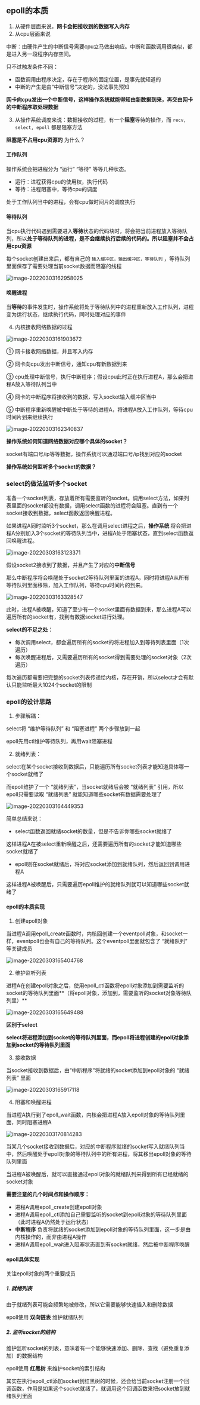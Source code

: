 ## epoll的本质

1. 从硬件层面来说，**网卡会把接收到的数据写入内存**
2. 从cpu层面来说

中断：由硬件产生的中断信号需要cpu立马做出响应。中断和函数调用很类似，都是进入另一段程序内存空间。

只不过触发条件不同：

* 函数调用由程序决定，存在于程序的固定位置，是事先就知道的
* 中断的产生是由“中断信号”决定的，没法事先预知

**网卡向cpu发出一个中断信号，这样操作系统就能得知由新数据到来，再交由网卡的中断程序取处理数据**

3. 从操作系统调度来说：数据接收的过程，有一个**阻塞**等待的操作，而 `recv, select, epoll` 都是阻塞方法

**阻塞是不占用cpu资源的** 为什么？

#### 工作队列

操作系统会把进程分为 “运行” “等待” 等等几种状态。

* 运行：进程获得cpu的使用权，执行代码
* 等待：进程阻塞中，等待cpu的调度

处于工作队列当中的进程，会有cpu做时间片的调度执行

#### 等待队列

当cpu执行代码遇到需要进入**等待**状态的代码块时，将会把当前进程放入等待队列，所以**处于等待队列的进程，是不会继续执行后续的代码的。所以阻塞并不会占用cpu资源**

每个socket创建出来后，都有自己的 `输入缓冲区，输出缓冲区，等待队列` ，等待队列里面保存了需要处理当前socket数据而阻塞的线程

![image-20220303162958025](E:\learning-note\middleware\src\main\java\redis\极客时间\pic\image-20220303162958025.png)

#### 唤醒进程

当**等待**的事件发生时，操作系统将处于等待队列中的进程重新放入工作队列，进程变为运行状态，继续执行代码，同时处理对应的事件

4. 内核接收网络数据的过程

![image-20220303161903672](E:\learning-note\middleware\src\main\java\redis\极客时间\pic\image-20220303161903672.png)

① 网卡接收网络数据，并且写入内存

② 网卡向cpu发出中断信号，通知cpu有新数据到来

③ cpu处理中断信号，执行中断程序；假设cpu此时正在执行进程A，那么会把进程A放入等待队列当中

④ 网卡的中断程序将接收到的数据，写入socket输入缓冲区当中

⑤ 中断程序重新唤醒被中断处于等待的进程A，将进程A放入工作队列，等待cpu时间片到来继续执行

![image-20220303162340837](E:\learning-note\middleware\src\main\java\redis\极客时间\pic\image-20220303162340837.png)

**操作系统如何知道网络数据对应哪个具体的socket？**

socket有端口号/ip等等数据，操作系统可以通过端口号/ip找到对应的socket

**操作系统如何监听多个socket的数据？**



### select的做法监听多个socket

准备一个socket列表，存放着所有需要监听的socket。调用select方法，如果列表里面的socket都没有数据，调用select函数的进程将会阻塞。直到有一个socket接收到数据，select函数返回唤醒进程。

如果进程A同时监听3个socket，那么在调用select进程之后，**操作系统** 将会把进程A分别加入3个socket的等待队列当中，进程A处于阻塞状态，直到select函数返回唤醒进程。

![image-20220303163123371](E:\learning-note\middleware\src\main\java\redis\极客时间\pic\image-20220303163123371.png)

假设socket2接收到了数据，并且产生了对应的**中断信号**

那么中断程序将会唤醒处于socket2等待队列里面的进程A，同时将进程A从所有等待队列里面移除，加入工作队列，等待cpu时间片的到来。

![image-20220303163328547](E:\learning-note\middleware\src\main\java\redis\极客时间\pic\image-20220303163328547.png)

此时，进程A被唤醒，知道了至少有一个socket里面有数据到来，那么进程A可以遍历所有的socket有，找到有数据socket进行处理。

**select的不足之处**：

* 每次调用select，都会遍历所有的socket的将进程加入到等待列表里面（1次遍历）
* 每次唤醒进程后，又需要遍历所有的socket得到需要处理的socket对象（2次遍历）

每次遍历都需要把完整的socket列表传递给内核，存在开销，所以select才会有默认只能监听最大1024个socket的限制

### epoll的设计思路

1. 步骤解耦：

select将 “维护等待队列” 和 “阻塞进程” 两个步骤放到一起

epoll先用ctl维护等待队列，再用wait阻塞进程

2. 就绪列表：

select在某个socket接收到数据后，只能遍历所有socket列表才能知道具体哪一个socket就绪了

而epoll维护了一个 “就绪列表”，当socket就绪后会被 “就绪列表” 引用，所以epoll只需要读取 “就绪列表” 就能知道哪些socket有数据需要处理了

![image-20220303164449353](E:\learning-note\middleware\src\main\java\redis\极客时间\pic\image-20220303164449353.png)



简单总结来说：

* select函数返回就绪socket的数量，但是不告诉你哪些socket就绪了

这样进程A在被select重新唤醒之后，还需要遍历所有的socket才能知道哪些socket就绪了

* epoll则在socket就绪后，将对应socket添加到就绪队列，然后返回到调用进程A

这样进程A被唤醒后，只需要遍历epoll维护的就绪队列就可以知道哪些socket就绪了



#### epoll的本质实现

1. 创建epoll对象

当进程A调用epoll_create函数时，内核回创建一个eventpoll对象，和socket一样，eventpoll也会有自己的等待队列。这个eventpoll里面就包含了 “就绪队列” 等关键成员

![image-20220303165404768](E:\learning-note\middleware\src\main\java\redis\极客时间\pic\image-20220303165404768.png)

2. 维护监听列表

进程A在创建epoll对象之后，使用epoll_ctl函数将epoll对象添加到需要监听的socket的等待队列里面**（将epoll对象，添加到，需要监听的socket对象等待队列里）**

![image-20220303165649488](E:\learning-note\middleware\src\main\java\redis\极客时间\pic\image-20220303165649488.png)

**区别于select**

**select将进程添加到socket的等待队列里面，而epoll将进程创建的epoll对象添加到socket的等待队列里面**

3. 接收数据

当socket接收到数据后，由“中断程序”将就绪的socket添加到epoll对象的 “就绪列表” 里面

![image-20220303165917118](E:\learning-note\middleware\src\main\java\redis\极客时间\pic\image-20220303165917118.png)

4. 阻塞和唤醒进程

当进程A执行到了epoll_wait函数，内核会把进程A放入epoll对象的等待队列里面，同时阻塞进程A

![image-20220303170814283](E:\learning-note\middleware\src\main\java\redis\极客时间\pic\image-20220303170814283.png)

当某几个socket接收到数据后，对应的中断程序就绪的socket写入就绪队列当中，然后唤醒处于epoll对象的等待队列中的所有进程，将其移出epoll对象的等待队列里面

当进程A被唤醒后，就可以直接通过epoll对象的就绪队列来得到所有已经就绪的socket对象

**需要注意的几个时间点和操作顺序：**

* 进程A调用epoll_create创建epoll对象
* 进程A调用epoll_ctl添加自己需要监听的socket到epoll对象的等待队列里面（此时进程A仍然处于运行状态）
* **中断程序** 负责将就绪的socket添加到epoll对象的等待队列里面，这一步是由内核操作的，而非由进程A操作
* 进程A调用epoll_wait进入阻塞状态直到有socket就绪，然后被中断程序唤醒



#### epoll具体实现

关注epoll对象的两个重要成员

##### 1. 就绪列表

由于就绪列表可能会频繁地被修改，所以它需要能够快速插入和删除数据

epoll使用 **双向链表** 维护就绪队列

##### 2. 监听socket的结构

维护监听socket的列表，意味着有一个能够快速添加、删除、查找（避免重复添加）的数据结构

epoll使用 **红黑树** 来维护socket的索引结构

其实在执行epoll_ctl添加socket到红黑树的时候，还会给当前socket注册一个回调函数，作用是如果这个socket就绪了，就调用这个回调函数来把socket放到就绪队列里面























































































